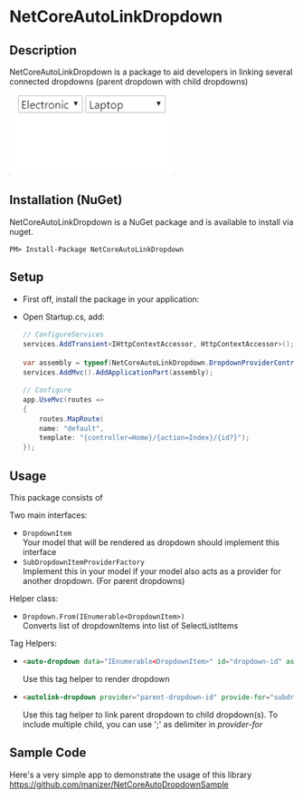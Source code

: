 # NetCoreAutoLinkDropdown
## Description
NetCoreAutoLinkDropdown is a package to aid developers in linking several connected dropdowns (parent dropdown with child dropdowns)  
![Parent Dropdown Triggers Child](_assets/changingddl.gif)  

## Installation (NuGet)
NetCoreAutoLinkDropdown is a NuGet package and is available to install via nuget.
```
PM> Install-Package NetCoreAutoLinkDropdown
```

## Setup
- First off, install the package in your application:
- Open Startup.cs, add:
  
  ```csharp
  // ConfigureServices
  services.AddTransient<IHttpContextAccessor, HttpContextAccessor>();

  var assembly = typeof(NetCoreAutoLinkDropdown.DropdownProviderControllers.AutoLinkDropdownProviderController).GetTypeInfo().Assembly;
  services.AddMvc().AddApplicationPart(assembly);
  ```

  ```csharp
  // Configure
  app.UseMvc(routes =>
  {
	  routes.MapRoute(
	  name: "default",
	  template: "{controller=Home}/{action=Index}/{id?}");
  });
  ```
  
## Usage
This package consists of

Two main interfaces:
- ```DropdownItem```  
  Your model that will be rendered as dropdown should implement this interface
- ```SubDropdownItemProviderFactory```  
  Implement this in your model if your model also acts as a provider for another dropdown. (For parent dropdowns) 

Helper class:
- ```Dropdown.From(IEnumerable<DropdownItem>)```  
  Converts list of dropdownItems into list of SelectListItems

Tag Helpers:
- ```html
  <auto-dropdown data="IEnumerable<DropdownItem>" id="dropdown-id" asp-for="dropdown-value"></auto-dropdown>
  ```  
  Use this tag helper to render dropdown
- ```html
  <autolink-dropdown provider="parent-dropdown-id" provide-for="subdropdown-id" sub-dropdown-key="provider-data-key"></autolink-dropdown>
  ```   
  Use this tag helper to link parent dropdown to child dropdown(s). To include multiple child, you can use ';' as delimiter in *provider-for*


## Sample Code
Here's a very simple app to demonstrate the usage of this library  
https://github.com/manizer/NetCoreAutoDropdownSample